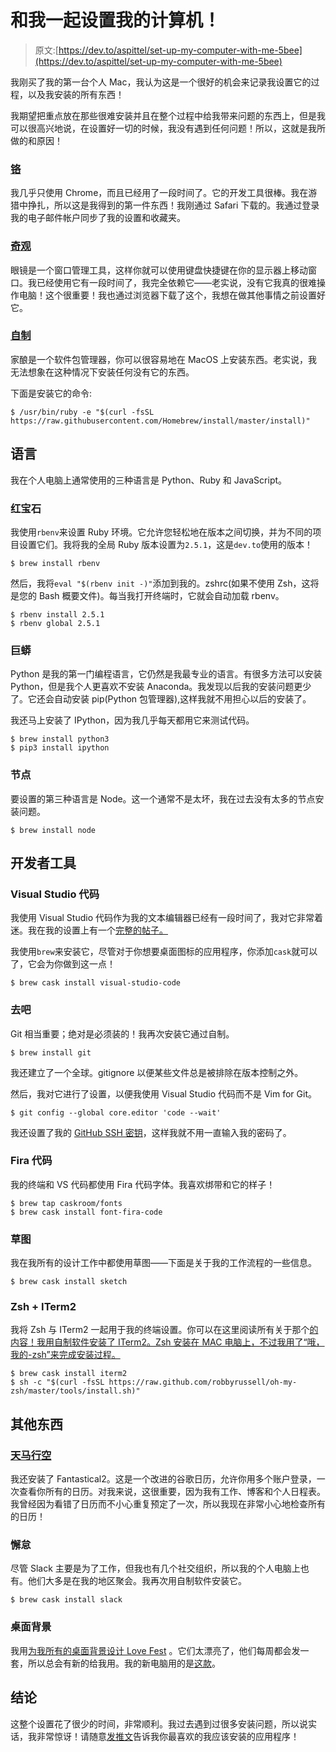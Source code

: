 # 和我一起设置我的计算机！

> 原文:[https://dev.to/aspittel/set-up-my-computer-with-me-5bee](https://dev.to/aspittel/set-up-my-computer-with-me-5bee)

我刚买了我的第一台个人 Mac，我认为这是一个很好的机会来记录我设置它的过程，以及我安装的所有东西！

我期望把重点放在那些很难安装并且在整个过程中给我带来问题的东西上，但是我可以很高兴地说，在设置好一切的时候，我没有遇到任何问题！所以，这就是我所做的和原因！

### [铬](https://www.google.com/chrome/)

我几乎只使用 Chrome，而且已经用了一段时间了。它的开发工具很棒。我在游猎中挣扎，所以这是我得到的第一件东西！我刚通过 Safari 下载的。我通过登录我的电子邮件帐户同步了我的设置和收藏夹。

### [奇观](https://www.spectacleapp.com/)

眼镜是一个窗口管理工具，这样你就可以使用键盘快捷键在你的显示器上移动窗口。我已经使用它有一段时间了，我完全依赖它——老实说，没有它我真的很难操作电脑！这个很重要！我也通过浏览器下载了这个，我想在做其他事情之前设置好它。

### [自制](https://brew.sh/)

家酿是一个软件包管理器，你可以很容易地在 MacOS 上安装东西。老实说，我无法想象在这种情况下安装任何没有它的东西。

下面是安装它的命令:

```
$ /usr/bin/ruby -e "$(curl -fsSL https://raw.githubusercontent.com/Homebrew/install/master/install)" 
```

## 语言

我在个人电脑上通常使用的三种语言是 Python、Ruby 和 JavaScript。

### 红宝石

我使用`rbenv`来设置 Ruby 环境。它允许您轻松地在版本之间切换，并为不同的项目设置它们。我将我的全局 Ruby 版本设置为`2.5.1`，这是`dev.to`使用的版本！

```
$ brew install rbenv 
```

然后，我将`eval "$(rbenv init -)"`添加到我的。zshrc(如果不使用 Zsh，这将是您的 Bash 概要文件)。每当我打开终端时，它就会自动加载 rbenv。

```
$ rbenv install 2.5.1
$ rbenv global 2.5.1 
```

### 巨蟒

Python 是我的第一门编程语言，它仍然是我最专业的语言。有很多方法可以安装 Python，但是我个人更喜欢不安装 Anaconda。我发现以后我的安装问题更少了。它还会自动安装 pip(Python 包管理器),这样我就不用担心以后的安装了。

我还马上安装了 IPython，因为我几乎每天都用它来测试代码。

```
$ brew install python3
$ pip3 install ipython 
```

### 节点

要设置的第三种语言是 Node。这一个通常不是太坏，我在过去没有太多的节点安装问题。

```
$ brew install node 
```

## 开发者工具

### Visual Studio 代码

我使用 Visual Studio 代码作为我的文本编辑器已经有一段时间了，我对它非常着迷。我在我的设置上有一个[完整的帖子。](https://zen-of-programming.com/vs-code-setup)

我使用`brew`来安装它，尽管对于你想要桌面图标的应用程序，你添加`cask`就可以了，它会为你做到这一点！

```
$ brew cask install visual-studio-code 
```

### 去吧

Git 相当重要；绝对是必须装的！我再次安装它通过自制。

```
$ brew install git 
```

我还建立了一个全球。gitignore 以便某些文件总是被排除在版本控制之外。

然后，我对它进行了设置，以便我使用 Visual Studio 代码而不是 Vim for Git。

```
$ git config --global core.editor 'code --wait' 
```

我还设置了我的 [GitHub SSH 密钥](https://help.github.com/articles/adding-a-new-ssh-key-to-your-github-account/)，这样我就不用一直输入我的密码了。

### Fira 代码

我的终端和 VS 代码都使用 Fira 代码字体。我喜欢绑带和它的样子！

```
$ brew tap caskroom/fonts
$ brew cask install font-fira-code 
```

### 草图

我在我所有的设计工作中都使用草图——下面是关于我的工作流程的一些信息。

```
$ brew cask install sketch 
```

### Zsh + ITerm2

我将 Zsh 与 ITerm2 一起用于我的终端设置。你可以在这里阅读所有关于那个[的内容！我用自制软件安装了 ITerm2。Zsh 安装在 MAC 电脑上，不过我用了“哦，我的-zsh”来完成安装过程。](https://zen-of-programming.com/terminal-setup) 

```
$ brew cask install iterm2
$ sh -c "$(curl -fsSL https://raw.github.com/robbyrussell/oh-my-zsh/master/tools/install.sh)" 
```

## 其他东西

### [天马行空](https://flexibits.com/fantastical)

我还安装了 Fantastical2。这是一个改进的谷歌日历，允许你用多个账户登录，一次查看你所有的日历。对我来说，这很重要，因为我有工作、博客和个人日程表。我曾经因为看错了日历而不小心重复预定了一次，所以我现在非常小心地检查所有的日历！

### 懈怠

尽管 Slack 主要是为了工作，但我也有几个社交组织，所以我的个人电脑上也有。他们大多是在我的地区聚会。我再次用自制软件安装它。

```
$ brew cask install slack 
```

### 桌面背景

我用[为我所有的桌面背景设计 Love Fest](http://www.designlovefest.com/category/downloads/) 。它们太漂亮了，他们每周都会发一套，所以总会有新的给我用。我的新电脑用的是[这款](http://www.designlovefest.com/wp-content/uploads/2018/06/dyt-template.jpg)。

## 结论

这整个设置花了很少的时间，非常顺利。我过去遇到过很多安装问题，所以说实话，我非常惊讶！请随意[发推文](https://twitter.com/aspittel)告诉我你最喜欢的我应该安装的应用程序！
